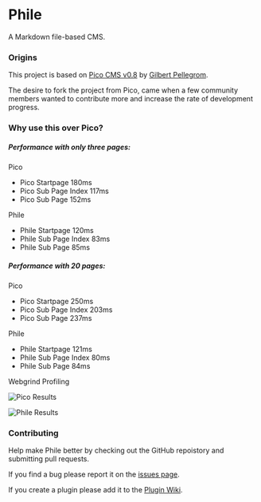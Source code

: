 Phile
=====

A Markdown file-based CMS.

### Origins

This project is based on [Pico CMS v0.8](https://github.com/gilbitron/Pico/commit/aa59661ff81dd52c3a2596988372a214b0fc31b9 "0.8 Commit") by [Gilbert Pellegrom](https://github.com/gilbitron).

The desire to fork the project from Pico, came when a few community members wanted to contribute more and increase the rate of development progress.

### Why use this over Pico?

##### Performance with only three pages:

Pico

* Pico Startpage 180ms
* Pico Sub Page Index 117ms
* Pico Sub Page 152ms

Phile

* Phile Startpage 120ms
* Phile Sub Page Index 83ms
* Phile Sub Page 85ms


##### Performance with 20 pages:

Pico

* Pico Startpage 250ms
* Pico Sub Page Index 203ms
* Pico Sub Page 237ms

Phile

* Phile Startpage 121ms
* Phile Sub Page Index 80ms
* Phile Sub Page 84ms

Webgrind Profiling

![Pico Results](http://i.imgur.com/pgOS09V.png)

![Phile Results](http://i.imgur.com/jrbVf03.png)

### Contributing

Help make Phile better by checking out the GitHub repoistory and submitting pull requests.

If you find a bug please report it on the [issues page](https://github.com/PhileCMS/Phile/issues).

If you create a plugin please add it to the [Plugin Wiki](https://github.com/PhileCMS/Phile/wiki/Plugins).
